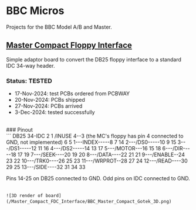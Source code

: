 # BBC Micros
 Projects for the BBC Model A/B and Master.

## [Master Compact Floppy Interface](/Master_Compact_FDC_Interface)
Simple adaptor board to convert the DB25 floppy interface to a standard IDC 34-way header.
### Status: TESTED
- 17-Nov-2024: test PCBs ordered from PCBWAY
- 20-Nov-2024: PCBs shipped
- 27-Nov-2024: PCBs arrived
- 3-Dec-2024: tested successfully
<br>
### Pinout<br>
```
DB25             34-IDC
                  2  1
        /INUSE    4--3 (the MC's floppy has pin 4 connected to GND, not implemented)
                  6  5
    1---INDEX-----8  7
14  2---/DS0-----10  9
15  3---/DS1-----12 11
16  4---/DS2-----14 13
17  5---/MOTOR---16 15
18  6---/DIR-----18 17
19  7---/SEEK----20 19
20  8---/DATA----22 21
21  9---/ENABLE--24 23
22 10---/TRK0----26 25
23 11---/WRPROT--28 27
24 12---/READ----30 29
25 13---/SIDE----32 31
                 34 33

Pins 14-25 on DB25 connected to GND.
Odd pins on IDC connected to GND.
```

![3D render of board](/Master_Compact_FDC_Interface/BBC_Master_Compact_Gotek_3D.png)
